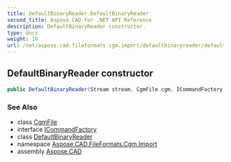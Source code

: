 ```yaml
---
title: DefaultBinaryReader.DefaultBinaryReader
second_title: Aspose.CAD for .NET API Reference
description: DefaultBinaryReader constructor. 
type: docs
weight: 10
url: /net/aspose.cad.fileformats.cgm.import/defaultbinaryreader/defaultbinaryreader/
---
```

## DefaultBinaryReader constructor

```csharp
public DefaultBinaryReader(Stream stream, CgmFile cgm, ICommandFactory commandFactory)
```

### See Also

* class [CgmFile](../../../aspose.cad.fileformats.cgm/cgmfile/)
* interface [ICommandFactory](../../icommandfactory/)
* class [DefaultBinaryReader](../)
* namespace [Aspose.CAD.FileFormats.Cgm.Import](../../defaultbinaryreader/)
* assembly [Aspose.CAD](../../../)


